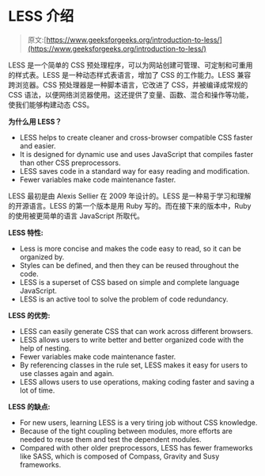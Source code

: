 # LESS 介绍

> 原文:[https://www.geeksforgeeks.org/introduction-to-less/](https://www.geeksforgeeks.org/introduction-to-less/)

LESS 是一个简单的 CSS 预处理程序，可以为网站创建可管理、可定制和可重用的样式表。LESS 是一种动态样式表语言，增加了 CSS 的工作能力。LESS 兼容跨浏览器。CSS 预处理器是一种脚本语言，它改进了 CSS，并被编译成常规的 CSS 语法，以便网络浏览器使用。这还提供了变量、函数、混合和操作等功能，使我们能够构建动态 CSS。

**为什么用 LESS？**

*   LESS helps to create cleaner and cross-browser compatible CSS faster and easier.
*   It is designed for dynamic use and uses JavaScript that compiles faster than other CSS preprocessors.
*   LESS saves code in a standard way for easy reading and modification.
*   Fewer variables make code maintenance faster.

LESS 最初是由 Alexis Sellier 在 2009 年设计的。LESS 是一种易于学习和理解的开源语言。LESS 的第一个版本是用 Ruby 写的。而在接下来的版本中，Ruby 的使用被更简单的语言 JavaScript 所取代。

**LESS 特性:**

*   Less is more concise and makes the code easy to read, so it can be organized by.
*   Styles can be defined, and then they can be reused throughout the code.
*   LESS is a superset of CSS based on simple and complete language JavaScript.
*   LESS is an active tool to solve the problem of code redundancy.

**LESS 的优势:**

*   LESS can easily generate CSS that can work across different browsers.
*   LESS allows users to write better and better organized code with the help of nesting.
*   Fewer variables make code maintenance faster.
*   By referencing classes in the rule set, LESS makes it easy for users to use classes again and again.
*   LESS allows users to use operations, making coding faster and saving a lot of time.

**LESS 的缺点:**

*   For new users, learning LESS is a very tiring job without CSS knowledge.
*   Because of the tight coupling between modules, more efforts are needed to reuse them and test the dependent modules.
*   Compared with other older preprocessors, LESS has fewer frameworks like SASS, which is composed of Compass, Gravity and Susy frameworks.